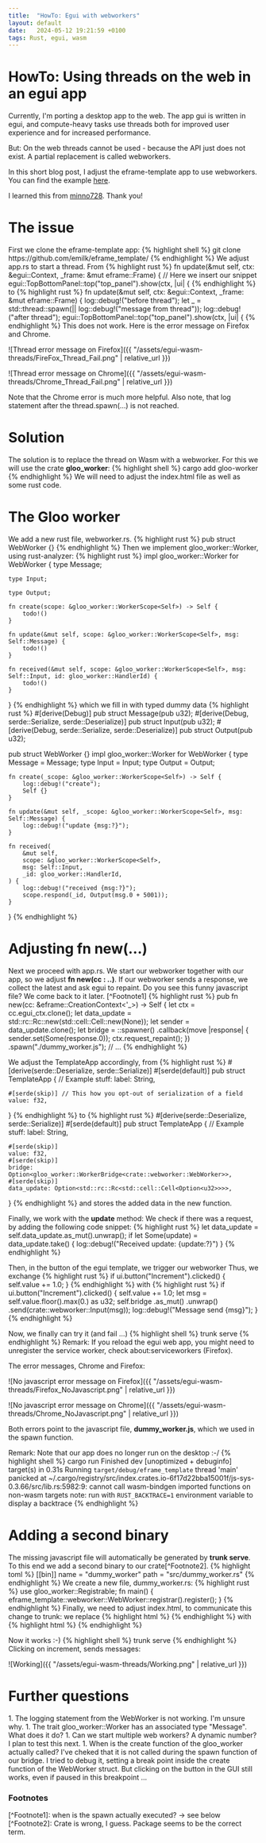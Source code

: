 ```yaml
---
title:  "HowTo: Egui with webworkers"
layout: default
date:   2024-05-12 19:21:59 +0100
tags: Rust, egui, wasm
---
```

<h1>HowTo: Using threads on the web in an egui app</h1>

Currently, I'm porting a desktop app to the web. 
The app gui is written in egui, and compute-heavy tasks use threads both for improved user experience and for increased performance.

But: On the web threads cannot be used - because the API just does not exist.
A partial replacement is called webworkers.

In this short blog post, I adjust the eframe-template app to use webworkers.
You can find the example [here](https://github.com/voelklmichael/eframe_template_wasm).

I learned this from [minno728](https://github.com/minno726/). Thank you!

<h1>The issue</h1>
First we clone the eframe-template app:
{% highlight shell %}
git clone https://github.com/emilk/eframe_template/
{% endhighlight %}
We adjust app.rs to start a thread. From
{% highlight rust %}
  fn update(&mut self, ctx: &egui::Context, _frame: &mut eframe::Frame) {
    // Here we insert our snippet
    egui::TopBottomPanel::top("top_panel").show(ctx, |ui| {    
{% endhighlight %}
to
{% highlight rust %}
  fn update(&mut self, ctx: &egui::Context, _frame: &mut eframe::Frame) {
    log::debug!("before thread");
    let _ = std::thread::spawn(|| log::debug!("message from thread"));
    log::debug!("after thread");           
    egui::TopBottomPanel::top("top_panel").show(ctx, |ui| {    
{% endhighlight %}
This does not work. 
Here is the error message on Firefox and Chrome.

![Thread error message on Firefox]({{ "/assets/egui-wasm-threads/FireFox_Thread_Fail.png" | relative_url }})  

![Thread error message on Chrome]({{ "/assets/egui-wasm-threads/Chrome_Thread_Fail.png" | relative_url }})  

Note that the Chrome error is much more helpful.
Also note, that log statement after the thread.spawn(…) is not reached.

<h1>Solution</h1>
The solution is to replace the thread on Wasm with a webworker.
For this we will use the crate <b>gloo_worker</b>:
{% highlight shell %}
cargo add gloo-worker
{% endhighlight %}
We will need to adjust the index.html file as well as some rust code.

<h1>The Gloo worker</h1>
We add a new rust file, webworker.rs.
{% highlight rust %}
pub struct WebWorker {}    
{% endhighlight %}
Then we implement gloo_worker::Worker, using rust-analyzer:
{% highlight rust %}
impl gloo_worker::Worker for WebWorker {
    type Message;

    type Input;

    type Output;

    fn create(scope: &gloo_worker::WorkerScope<Self>) -> Self {
        todo!()
    }

    fn update(&mut self, scope: &gloo_worker::WorkerScope<Self>, msg: Self::Message) {
        todo!()
    }

    fn received(&mut self, scope: &gloo_worker::WorkerScope<Self>, msg: Self::Input, id: gloo_worker::HandlerId) {
        todo!()
    }
}
{% endhighlight %}
which we fill in with typed dummy data
{% highlight rust %}
#[derive(Debug)]
pub struct Message(pub u32);
#[derive(Debug, serde::Serialize, serde::Deserialize)]
pub struct Input(pub u32);
#[derive(Debug, serde::Serialize, serde::Deserialize)]
pub struct Output(pub u32);

pub struct WebWorker {}
impl gloo_worker::Worker for WebWorker {
    type Message = Message;
    type Input = Input;
    type Output = Output;

    fn create(_scope: &gloo_worker::WorkerScope<Self>) -> Self {
        log::debug!("create");
        Self {}
    }

    fn update(&mut self, _scope: &gloo_worker::WorkerScope<Self>, msg: Self::Message) {
        log::debug!("update {msg:?}");
    }

    fn received(
        &mut self,
        scope: &gloo_worker::WorkerScope<Self>,
        msg: Self::Input,
        _id: gloo_worker::HandlerId,
    ) {
        log::debug!("received {msg:?}");
        scope.respond(_id, Output(msg.0 + 5001));
    }
}
{% endhighlight %}

<h1>Adjusting fn new(…)</h1>
Next we proceed with app.rs.
We start our webworker together with our app, so we adjust <b>fn new(cc : ..)</b>.
If our webworker sends a response, we collect the latest and ask egui to repaint.
Do you see this funny javascript file? We come back to it later.
[^Footnote1]
{% highlight rust %}
pub fn new(cc: &eframe::CreationContext<'_>) -> Self {
    let ctx = cc.egui_ctx.clone();
    let data_update = std::rc::Rc::new(std::cell::Cell::new(None));
    let sender = data_update.clone();
    let bridge = <crate::webworker::WebWorker as gloo_worker::Spawnable>::spawner()
        .callback(move |response| {
            sender.set(Some(response.0));
            ctx.request_repaint();
        })
        .spawn("./dummy_worker.js");
    // …
{% endhighlight %}

We adjust the TemplateApp accordingly, from 
{% highlight rust %}
#[derive(serde::Deserialize, serde::Serialize)]
#[serde(default)] 
pub struct TemplateApp {
    // Example stuff:
    label: String,

    #[serde(skip)] // This how you opt-out of serialization of a field
    value: f32,
}
{% endhighlight %}
to 
{% highlight rust %}
#[derive(serde::Deserialize, serde::Serialize)]
#[serde(default)]
pub struct TemplateApp {
    // Example stuff:
    label: String,

    #[serde(skip)]
    value: f32,
    #[serde(skip)]
    bridge: Option<gloo_worker::WorkerBridge<crate::webworker::WebWorker>>,
    #[serde(skip)]
    data_update: Option<std::rc::Rc<std::cell::Cell<Option<u32>>>>,
}
{% endhighlight %}
and stores the added data in the new function.

Finally, we work with the <b>update</b> method:
We check if there was a request, by adding the following code snippet:
{% highlight rust %}
let data_update = self.data_update.as_mut().unwrap();
if let Some(update) = data_update.take() {
    log::debug!("Received update: {update:?}")
}
{% endhighlight %}

Then, in the button of the egui template, we trigger our webworker
Thus, we exchange 
{% highlight rust %}
if ui.button("Increment").clicked() {
    self.value += 1.0;
}
{% endhighlight %}
with 
{% highlight rust %}
if ui.button("Increment").clicked() {
    self.value += 1.0;
    let msg = self.value.floor().max(0.) as u32;
    self.bridge
        .as_mut()
        .unwrap()
        .send(crate::webworker::Input(msg));
    log::debug!("Message send {msg}");
}
{% endhighlight %}

Now, we finally can try it (and fail ...)
{% highlight shell %}
trunk serve
{% endhighlight %}
Remark: If you reload the egui web app, you might need to unregister the service worker, check about:serviceworkers (Firefox).

The error messages, Chrome and Firefox:

![No javascript error message on Firefox]({{ "/assets/egui-wasm-threads/Firefox_NoJavascript.png" | relative_url }})  

![No javascript error message on Chrome]({{ "/assets/egui-wasm-threads/Chrome_NoJavascript.png" | relative_url }})  

Both errors point to the javascript file, <b>dummy_worker.js</b>, which we used in the spawn function.

Remark: Note that our app does no longer run on the desktop :-/
{% highlight shell %}
cargo run
    Finished dev [unoptimized + debuginfo] target(s) in 0.31s
     Running `target/debug/eframe_template`
thread 'main' panicked at ~/.cargo/registry/src/index.crates.io-6f17d22bba15001f/js-sys-0.3.66/src/lib.rs:5982:9:
cannot call wasm-bindgen imported functions on non-wasm targets
note: run with `RUST_BACKTRACE=1` environment variable to display a backtrace
 {% endhighlight %}

<h1>Adding a second binary</h1>
The missing javascript file will automatically be generated by <b>trunk serve</b>.
To this end we add a second binary to our crate[^Footnote2].
{% highlight toml %}
[[bin]]
name = "dummy_worker"
path = "src/dummy_worker.rs"
{% endhighlight %}
We create a new file, dummy_worker.rs:
{% highlight rust %}
use gloo_worker::Registrable;
fn main() {
    eframe_template::webworker::WebWorker::registrar().register();
}
{% endhighlight %}
Finally, we need to adjust index.html, to communicate this change to trunk:
we replace
{% highlight html %}
<link data-trunk rel="rust" data-wasm-opt="2" />
{% endhighlight %}
with 
{% highlight html %}
<link data-trunk rel="rust" data-wasm-opt="2" data-bin="eframe_template" data-type="main" />
<link data-trunk rel="rust" href="Cargo.toml" data-wasm-opt="2" data-bin="dummy_worker" data-type="worker" />
{% endhighlight %}

Now it works :-)
{% highlight shell %}
trunk serve
{% endhighlight %}
Clicking on increment, sends messages:

![Working]({{ "/assets/egui-wasm-threads/Working.png" | relative_url }})  


<h1>Further questions</h1>
1. The logging statement from the WebWorker is not working. I'm unsure why.    
1. The trait gloo_worker::Worker has an associated type "Message". What does it do?
1. Can we start multiple web workers? A dynamic number?
    I plan to test this next.
1. When is the create function of the gloo_worker actually called?
    I've cheked that it is not called during the spawn function of our bridge.
    I tried to debug it, setting a break point inside the create function of the WebWorker struct. 
    But clicking on the button in the GUI still works, even if paused in this breakpoint ...


<h3>Footnotes</h3>
[^Footnote1]: when is the spawn actually executed? -> see below
[^Footnote2]: Crate is wrong, I guess. Package seems to be the correct term.
